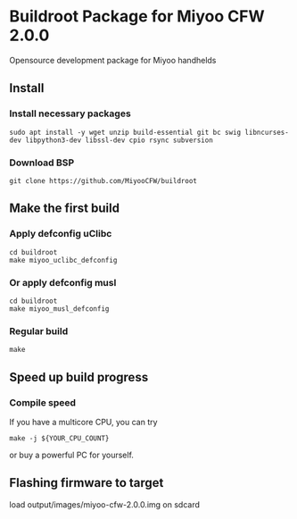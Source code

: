 # Buildroot Package for Miyoo CFW 2.0.0
Opensource development package for Miyoo handhelds

## Install

### Install necessary packages
``` shell
sudo apt install -y wget unzip build-essential git bc swig libncurses-dev libpython3-dev libssl-dev cpio rsync subversion
```

### Download BSP
```shell
git clone https://github.com/MiyooCFW/buildroot
```

## Make the first build

### Apply defconfig uClibc

```shell
cd buildroot
make miyoo_uclibc_defconfig
```

### Or apply defconfig musl

```shell
cd buildroot
make miyoo_musl_defconfig
```

### Regular build
```shell
make
```

## Speed up build progress

### Compile speed
If you have a multicore CPU, you can try
```
make -j ${YOUR_CPU_COUNT}
```
or buy a powerful PC for yourself.

## Flashing firmware to target

load output/images/miyoo-cfw-2.0.0.img on sdcard
